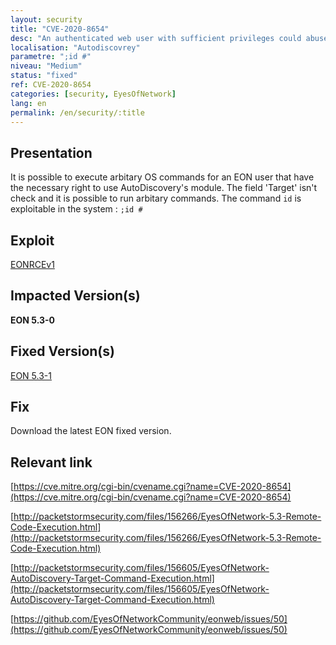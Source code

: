 ```yaml
---
layout: security
title: "CVE-2020-8654"
desc: "An authenticated web user with sufficient privileges could abuse the AutoDiscovery module to run arbitrary OS commands"
localisation: "Autodiscovrey"
parametre: ";id #"
niveau: "Medium"
status: "fixed"
ref: CVE-2020-8654
categories: [security, EyesOfNetwork]
lang: en
permalink: /en/security/:title
---
```


## Presentation

It is possible to execute arbitary OS commands for an EON user that have the necessary right to use AutoDiscovery's module. The field 'Target' isn't check and it is possible to run arbitary commands.
The command ```id``` is exploitable in the system : ```;id #```

## Exploit

[EONRCEv1](https://packetstormsecurity.com/files/download/156266/eyesofnetwork53-exec.txt)


## Impacted Version(s)

**EON 5.3-0**

## Fixed Version(s)

[EON 5.3-1](https://github.com/EyesOfNetworkCommunity/eonweb/releases/tag/5.3-1)

## Fix

Download the latest EON fixed version.

## Relevant link

[https://cve.mitre.org/cgi-bin/cvename.cgi?name=CVE-2020-8654](https://cve.mitre.org/cgi-bin/cvename.cgi?name=CVE-2020-8654)

[http://packetstormsecurity.com/files/156266/EyesOfNetwork-5.3-Remote-Code-Execution.html](http://packetstormsecurity.com/files/156266/EyesOfNetwork-5.3-Remote-Code-Execution.html)

[http://packetstormsecurity.com/files/156605/EyesOfNetwork-AutoDiscovery-Target-Command-Execution.html](http://packetstormsecurity.com/files/156605/EyesOfNetwork-AutoDiscovery-Target-Command-Execution.html)

[https://github.com/EyesOfNetworkCommunity/eonweb/issues/50](https://github.com/EyesOfNetworkCommunity/eonweb/issues/50)
